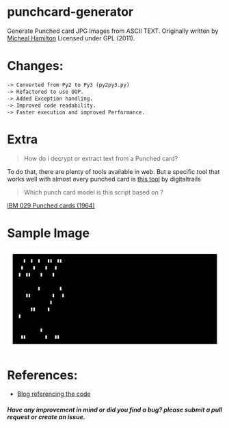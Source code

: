 # punchcard-generator

Generate Punched card JPG Images from ASCII TEXT.
Originally written by [Micheal Hamilton](http://codeincluded.blogspot.com/2012/08/punch-card-reader-faq.html) Licensed under GPL (2011).


# Changes:
    -> Converted from Py2 to Py3 (py2py3.py)
    -> Refactored to use OOP.
    -> Added Exception handling.
    -> Improved code readability.
    -> Faster execution and improved Performance.


# Extra

> How do i decrypt or extract text from a Punched card?

To do that, there are plenty of tools available in web. But a specific tool that works well with almost every 
punched card is [this tool](https://github.com/digitaltrails/punchedcardreader) by digitaltrails

> Which punch card model is this script based on ?

 [IBM 029 Punched cards (1964)](https://www.ibm.com/ibm/history/exhibits/vintage/vintage_4506VV4002.html)

# Sample Image

<img src=https://raw.githubusercontent.com/redtrib3/punchcard-generator/main/sample_card.jpg />

# References:
* [Blog referencing the code](http://codeincluded.blogspot.com/2012/08/punch-card-reader-faq.html)


<h5>Have any improvement in mind or did you find a bug? please submit a pull request or create an issue.</h5>
